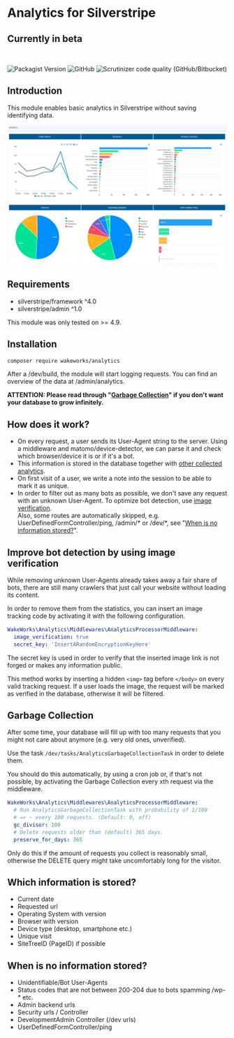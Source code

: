 # Analytics for Silverstripe
## Currently in beta

<br>

![Packagist Version](https://img.shields.io/packagist/v/wakeworks/Analytics?style=flat-square)
![GitHub](https://img.shields.io/github/license/wakeworks/Analytics?style=flat-square)
![Scrutinizer code quality (GitHub/Bitbucket)](https://img.shields.io/scrutinizer/quality/g/Zazama/Analytics?style=flat-square)

## Introduction

This module enables basic analytics in Silverstripe without saving identifying data.

![Screenshot](docs/images/screenshot.png)

## Requirements

* silverstripe/framework ^4.0
* silverstripe/admin ^1.0

This module was only tested on >= 4.9.

## Installation

```
composer require wakeworks/analytics
```

After a /dev/build, the module will start logging requests. You can find an overview of the data at /admin/analytics.

**ATTENTION: Please read through "[Garbage Collection](#garbage-collection)" if you don't want your database to grow infinitely.**

## How does it work?

- On every request, a user sends its User-Agent string to the server. Using a middleware and matomo/device-detector, we can parse it and check which browser/device it is or if it's a bot.
- This information is stored in the database together with [other collected analytics](#which-information-is-stored).
- On first visit of a user, we write a note into the session to be able to mark it as unique.
- In order to filter out as many bots as possible, we don't save any request with an unknown User-Agent. To optimize bot detection, use [image verification](#improve-bot-detection-by-using-image-verification).<br />Also, some routes are automatically skipped, e.g. UserDefinedFormController/ping, /admin/* or /dev/*, see "[When is no information stored?](#When-is-no-information-stored)".

## Improve bot detection by using image verification
While removing unknown User-Agents already takes away a fair share of bots, there are still many crawlers that just call your website without loading its content.

In order to remove them from the statistics, you can insert an image tracking code by activating it with the following configuration.

```yaml
WakeWorks\Analytics\Middlewares\AnalyticsProcessorMiddleware:
  image_verification: true
  secret_key: 'InsertARandomEncryptionKeyHere'
```

The secret key is used in order to verify that the inserted image link is not forged or makes any information public.

This method works by inserting a hidden `<img>` tag before `</body>` on every valid tracking request. If a user loads the image, the request will be marked as verified in the database, otherwise it will be filtered.

## Garbage Collection
After some time, your database will fill up with too many requests that you might not care about anymore (e.g. very old ones, unverified).

Use the task `/dev/tasks/AnalyticsGarbageCollectionTask` in order to delete them.

You should do this automatically, by using a cron job or, if that's not possible, by activating the Garbage Collection every xth request via the middleware.

```yaml
WakeWorks\Analytics\Middlewares\AnalyticsProcessorMiddleware:
  # Run AnalyticsGarbageCollectionTask with probability of 1/100
  # => ~ every 100 requests. (Default: 0, off)
  gc_divisor: 100
  # Delete requests older than (default) 365 days.
  preserve_for_days: 365
```

Only do this if the amount of requests you collect is reasonably small, otherwise the DELETE query might take uncomfortably long for the visitor.

## Which information is stored?
- Current date
- Requested url
- Operating System with version
- Browser with version
- Device type (desktop, smartphone etc.)
- Unique visit
- SiteTreeID (PageID) if possible

## When is no information stored?
- Unidentifiable/Bot User-Agents
- Status codes that are not between 200-204 due to bots spamming /wp-* etc.
- Admin backend urls
- Security urls / Controller
- DevelopmentAdmin Controller (/dev urls)
- UserDefinedFormController/ping